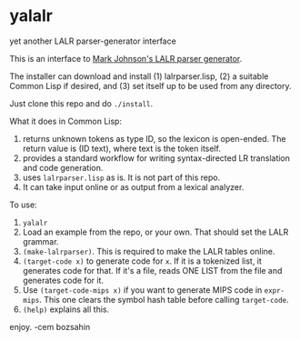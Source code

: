 # yalalr
yet another LALR parser-generator interface

This is an interface to <a href="http://web.science.mq.edu.au/~mjohnson/code/lalrparser.lisp">Mark Johnson's LALR parser generator</a>.

The installer can download and install (1) lalrparser.lisp, (2) a suitable Common Lisp if desired, and (3) set itself up to be used from any directory. 

Just clone this repo and do <code>./install</code>.

What it does in Common Lisp:

1. returns unknown tokens as type ID, so the lexicon is open-ended. The return value is (ID text), where text is the token itself.
2. provides a standard workflow for writing syntax-directed LR translation and code generation.
3. uses <code>lalrparser.lisp</code> as is. It is not part of this repo.
4. It can take input online or as output from a lexical analyzer.

To use:

1. <code>yalalr</code>
2. Load an example from the repo, or your own. That should set the LALR grammar.
3. <code>(make-lalrparser)</code>. This is required to make the LALR tables online.
4. <code>(target-code x)</code> to generate code for <code>x</code>. If it is a tokenized list, it generates code for that.
If it's a file, reads ONE LIST from the file and generates code for it.
6. Use <code>(target-code-mips x)</code> if you want to generate MIPS code in <code>expr-mips</code>. This one clears
the symbol hash table before calling <code>target-code</code>.
7. <code>(help)</code> explains all this.


enjoy.
-cem bozsahin
